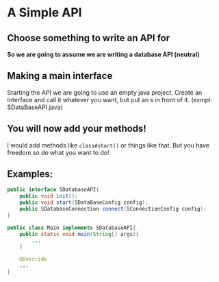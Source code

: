 # A Simple API

## Choose something to write an API for
**So we are going to assume we are writing a database API (neutral)**

## Making a main interface
Starting the API we are going to use an empty java project. Create an Interface and call it whatever you want, but put an s in front of it. (exmpl: SDataBaseAPI.java)

## You will now add your methods!

I would add methods like `class#start()` or things like that. But you have freedom so do what you want to do!

## Examples:

```java
public interface SDatabaseAPI{
    public void init();
    public void start(SDataBaseConfig config);
    public SDatabaseConnection connect(SConnectionConfig config);
}

public class Main implements SDatabaseAPI{
    public static void main(String[] args){
        ...
    }

    @Override
    ...
}